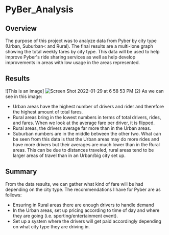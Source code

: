 # PyBer_Analysis
## Overview
The purpose of this project was to analyze data from Pyber by city type (Urban, Suburban< and Rural). The final results are a multi-lone graph showing the total weekly fares by city type.
This data will be used to help improve Pyber's ride sharing services as well as help develop improvements in areas with low usage in the areas represented.
## Results
![This is an image] ![Screen Shot 2022-01-29 at 6 58 53 PM (2)](https://user-images.githubusercontent.com/96212747/151685092-837a7d47-7860-4e1f-af59-1a427e328151.png)
As we can see in this image: 
- Urban areas have the highest number of drivers and rider and therefore the highest amount of total fares. 
- Rural areas bring in the lowest numbers in terms of total drivers, rides, and fares.
When we look at the average fare per driver, it is flipped. 
- Rural areas, the drivers average far more than in the Urban areas. 
- Suburban numbers are in the middle between the other two.
What can be seen from this data is that the Urban areas may do more rides and have more drivers but their averages are much lower than in the Rural areas. This can be due to distances traveled, rural areas tend to be larger areas of travel than in an Urban/big city set up.
## Summary
From the data results, we can gather what kind of fare will be had depending on the city type. The recommendations I have for Pyber are as follows:
- Ensuring in Rural areas there are enough drivers to handle demand
- In the Urban areas, set up pricing according to time of day and where they are going (i.e. sporting/entertainment event).
- Set up a system where the drivers will get paid accordingly depending on what city type they are driving in.

